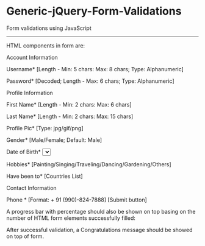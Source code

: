Generic-jQuery-Form-Validations
===============================

Form validations using JavaScript
_______________________________________

HTML components in form are:

Account Information  <Legend>

Username*	<Text Box> [Length - Min: 5 chars: Max: 8 chars; Type: Alphanumeric]

Password*	<Text Box> [Decoded; Length - Max: 6 chars; Type: Alphanumeric]



Profile Information	<Legend>

First Name* 	<Text Box> [Length - Min: 2 chars: Max: 6 chars] 

Last Name*	<Text Box> [Length - Min: 2 chars: Max: 15 chars] 

Profile Pic*	<File Upload> [Type: jpg/gif/png]

Gender*	<Radio Buttons> [Male/Female; Default: Male]

Date of Birth*	<Select Boxes> [Day/Month/Year]

Hobbies*	<Radio Buttons> [Painting/Singing/Traveling/Dancing/Gardening/Others]

Have been to*	<Multiple Select box> [Countries List]



Contact Information	<Legend>

Phone * 	<Text Box> [Format: + 91 (990)-824-7888] 
					[Submit button]


A progress bar with percentage should also be shown on top basing on the number of HTML form elements successfully filled:


After successful validation, a Congratulations message should be showed on top of form.


